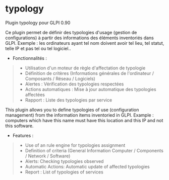 # typology
Plugin typology pour GLPI 0.90

Ce plugin permet de définir des typologies d'usage (gestion de configurations) à partir des informations des éléments inventoriés dans GLPI. 
Exemple : les ordinateurs ayant tel nom doivent avoir tel lieu, tel statut, telle IP et pas tel ou tel logiciel..

* Fonctionnalités :

> * Utilisation d'un moteur de règle d'affectation de typologie
> * Définition de critères (Informations générales de l'ordinateur / Composants / Réseau / Logiciels)
> * Alertes : Vérification des typologies respectées
> * Actions automatiques : Mise à jour automatique des typologies affectées
> * Rapport : Liste des typologies par service

This plugin allows you to define typologies of use (configuration management) from the information items inventoried in GLPI. 
Example : computers which have this name must have this location and this IP and not this software.

* Features :

> * Use of an rule engine for typologies assignment
> * Definition of criteria (General Information Computer / Components / Network / Software)
> * Alerts: Checking typologies observed
> * Automatic Actions: Automatic update of affected typologies
> * Report : List of typologies of services
